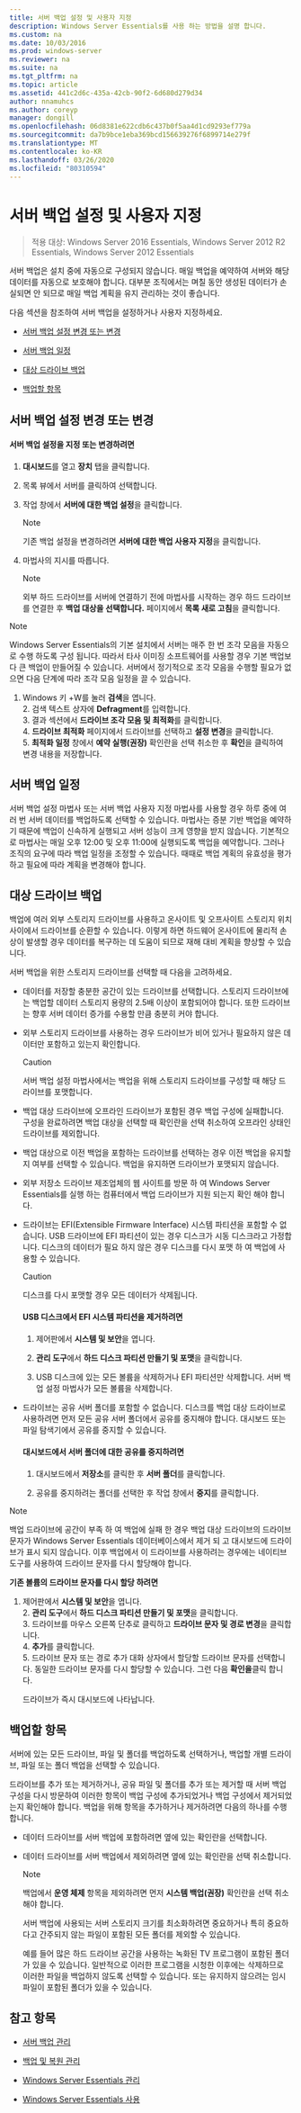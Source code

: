 ```yaml
---
title: 서버 백업 설정 및 사용자 지정
description: Windows Server Essentials를 사용 하는 방법을 설명 합니다.
ms.custom: na
ms.date: 10/03/2016
ms.prod: windows-server
ms.reviewer: na
ms.suite: na
ms.tgt_pltfrm: na
ms.topic: article
ms.assetid: 441c2d6c-435a-42cb-90f2-6d680d279d34
author: nnamuhcs
ms.author: coreyp
manager: dongill
ms.openlocfilehash: 06d8381e622cdb6c437b0f5aa4d1cd9293ef779a
ms.sourcegitcommit: da7b9bce1eba369bcd156639276f6899714e279f
ms.translationtype: MT
ms.contentlocale: ko-KR
ms.lasthandoff: 03/26/2020
ms.locfileid: "80310594"
---
```

# <a name="set-up-or-customize-server-backup"></a>서버 백업 설정 및 사용자 지정

>적용 대상: Windows Server 2016 Essentials, Windows Server 2012 R2 Essentials, Windows Server 2012 Essentials
  
 서버 백업은 설치 중에 자동으로 구성되지 않습니다. 매일 백업을 예약하여 서버와 해당 데이터를 자동으로 보호해야 합니다. 대부분 조직에서는 며칠 동안 생성된 데이터가 손실되면 안 되므로 매일 백업 계획을 유지 관리하는 것이 좋습니다.  
  
 다음 섹션을 참조하여 서버 백업을 설정하거나 사용자 지정하세요.  
  
-   [서버 백업 설정 변경 또는 변경](Set-up-or-customize-server-backup.md#BKMK_1)  
  
-   [서버 백업 일정](Set-up-or-customize-server-backup.md#BKMK_2)  
  
-   [대상 드라이브 백업](Set-up-or-customize-server-backup.md#BKMK_Target)  
  
-   [백업할 항목](Set-up-or-customize-server-backup.md#BKMK_4)  
  
##  <a name="set-up-or-change-server-backup-settings"></a><a name="BKMK_1"></a>서버 백업 설정 변경 또는 변경  
  
#### <a name="to-set-up-or-change-server-backup-settings"></a>서버 백업 설정을 지정 또는 변경하려면  
  
1.  **대시보드**를 열고 **장치** 탭을 클릭합니다.  
  
2.  목록 뷰에서 서버를 클릭하여 선택합니다.  
  
3.  작업 창에서 **서버에 대한 백업 설정**을 클릭합니다.  
  
    > [!NOTE]
    >  기존 백업 설정을 변경하려면 **서버에 대한 백업 사용자 지정**을 클릭합니다.  
  
4.  마법사의 지시를 따릅니다.  
  
    > [!NOTE]
    >  외부 하드 드라이브를 서버에 연결하기 전에 마법사를 시작하는 경우 하드 드라이브를 연결한 후 **백업 대상을 선택합니다.** 페이지에서 **목록 새로 고침**을 클릭합니다.  
  
> [!NOTE]
>  Windows Server Essentials의 기본 설치에서 서버는 매주 한 번 조각 모음을 자동으로 수행 하도록 구성 됩니다. 따라서 타사 이미징 소프트웨어를 사용할 경우 기본 백업보다 큰 백업이 만들어질 수 있습니다. 서버에서 정기적으로 조각 모음을 수행할 필요가 없으면 다음 단계에 따라 조각 모음 일정을 끌 수 있습니다.  
> 
> 1. Windows 키 +W를 눌러 **검색**을 엽니다.  
>    2. 검색 텍스트 상자에 **Defragment**를 입력합니다.  
>    3. 결과 섹션에서 **드라이브 조각 모음 및 최적화**를 클릭합니다.  
>    4. **드라이브 최적화** 페이지에서 드라이브를 선택하고 **설정 변경**을 클릭합니다.  
>    5. **최적화 일정** 창에서 **예약 실행(권장)** 확인란을 선택 취소한 후 **확인**을 클릭하여 변경 내용을 저장합니다.  
  
##  <a name="server-backup-schedule"></a><a name="BKMK_2"></a>서버 백업 일정  
 서버 백업 설정 마법사 또는 서버 백업 사용자 지정 마법사를 사용할 경우 하루 중에 여러 번 서버 데이터를 백업하도록 선택할 수 있습니다. 마법사는 증분 기반 백업을 예약하기 때문에 백업이 신속하게 실행되고 서버 성능이 크게 영향을 받지 않습니다. 기본적으로 마법사는 매일 오후 12:00 및 오후 11:00에 실행되도록 백업을 예약합니다. 그러나 조직의 요구에 따라 백업 일정을 조정할 수 있습니다. 때때로 백업 계획의 유효성을 평가하고 필요에 따라 계획을 변경해야 합니다.  
  
##  <a name="backup-target-drive"></a><a name="BKMK_Target"></a>대상 드라이브 백업  
 백업에 여러 외부 스토리지 드라이브를 사용하고 온사이트 및 오프사이트 스토리지 위치 사이에서 드라이브를 순환할 수 있습니다. 이렇게 하면 하드웨어 온사이트에 물리적 손상이 발생할 경우 데이터를 복구하는 데 도움이 되므로 재해 대비 계획을 향상할 수 있습니다.  
  
 서버 백업을 위한 스토리지 드라이브를 선택할 때 다음을 고려하세요.  
  
-   데이터를 저장할 충분한 공간이 있는 드라이브를 선택합니다. 스토리지 드라이브에는 백업할 데이터 스토리지 용량의 2.5배 이상이 포함되어야 합니다. 또한 드라이브는 향후 서버 데이터 증가를 수용할 만큼 충분히 커야 합니다.  
  
-   외부 스토리지 드라이브를 사용하는 경우 드라이브가 비어 있거나 필요하지 않은 데이터만 포함하고 있는지 확인합니다.  
  
    > [!CAUTION]
    >  서버 백업 설정 마법사에서는 백업을 위해 스토리지 드라이브를 구성할 때 해당 드라이브를 포맷합니다.  
  
-   백업 대상 드라이브에 오프라인 드라이브가 포함된 경우 백업 구성에 실패합니다. 구성을 완료하려면 백업 대상을 선택할 때 확인란을 선택 취소하여 오프라인 상태인 드라이브를 제외합니다.  
  
-   백업 대상으로 이전 백업을 포함하는 드라이브를 선택하는 경우 이전 백업을 유지할지 여부를 선택할 수 있습니다. 백업을 유지하면 드라이브가 포맷되지 않습니다.  
  
-   외부 저장소 드라이브 제조업체의 웹 사이트를 방문 하 여 Windows Server Essentials를 실행 하는 컴퓨터에서 백업 드라이브가 지원 되는지 확인 해야 합니다.  
  
-   드라이브는 EFI(Extensible Firmware Interface) 시스템 파티션을 포함할 수 없습니다. USB 드라이브에 EFI 파티션이 있는 경우 디스크가 시동 디스크라고 가정합니다. 디스크의 데이터가 필요 하지 않은 경우 디스크를 다시 포맷 하 여 백업에 사용할 수 있습니다.  
  
    > [!CAUTION]
    >  디스크를 다시 포맷할 경우 모든 데이터가 삭제됩니다.  
  
    #### <a name="to-remove-an-efi-system-partition-from-a-usb-disk"></a>USB 디스크에서 EFI 시스템 파티션을 제거하려면  
  
    1.  제어판에서 **시스템 및 보안**을 엽니다.  
  
    2.  **관리 도구**에서 **하드 디스크 파티션 만들기 및 포맷**을 클릭합니다.  
  
    3.  USB 디스크에 있는 모든 볼륨을 삭제하거나 EFI 파티션만 삭제합니다. 서버 백업 설정 마법사가 모든 볼륨을 삭제합니다.  
  
-   드라이브는 공유 서버 폴더를 포함할 수 없습니다. 디스크를 백업 대상 드라이브로 사용하려면 먼저 모든 공유 서버 폴더에서 공유를 중지해야 합니다. 대시보드 또는 파일 탐색기에서 공유를 중지할 수 있습니다.  
  
    #### <a name="to-stop-sharing-on-a-server-folder-from-the-dashboard"></a>대시보드에서 서버 폴더에 대한 공유를 중지하려면  
  
    1.  대시보드에서 **저장소**를 클릭한 후 **서버 폴더**를 클릭합니다.  
  
    2.  공유를 중지하려는 폴더를 선택한 후 작업 창에서 **중지**를 클릭합니다.  
  
> [!NOTE]
>  백업 드라이브에 공간이 부족 하 여 백업에 실패 한 경우 백업 대상 드라이브의 드라이브 문자가 Windows Server Essentials 데이터베이스에서 제거 되 고 대시보드에 드라이브가 표시 되지 않습니다. 이후 백업에서 이 드라이브를 사용하려는 경우에는 네이티브 도구를 사용하여 드라이브 문자를 다시 할당해야 합니다.  
> 
>  **기존 볼륨의 드라이브 문자를 다시 할당 하려면**  
> 
> 1. 제어판에서 **시스템 및 보안**을 엽니다.  
>    2. **관리 도구**에서 **하드 디스크 파티션 만들기 및 포맷**을 클릭합니다.  
>    3. 드라이브를 마우스 오른쪽 단추로 클릭하고 **드라이브 문자 및 경로 변경**을 클릭합니다.  
>    4. **추가**를 클릭합니다.  
>    5. 드라이브 문자 또는 경로 추가 대화 상자에서 할당할 드라이브 문자를 선택합니다. 동일한 드라이브 문자를 다시 할당할 수 있습니다. 그런 다음 **확인을**클릭 합니다.  
> 
>    드라이브가 즉시 대시보드에 나타납니다.  
  
##  <a name="items-to-be-backed-up"></a><a name="BKMK_4"></a>백업할 항목  
 서버에 있는 모든 드라이브, 파일 및 폴더를 백업하도록 선택하거나, 백업할 개별 드라이브, 파일 또는 폴더 백업을 선택할 수 있습니다.  
  
 드라이브를 추가 또는 제거하거나, 공유 파일 및 폴더를 추가 또는 제거할 때 서버 백업 구성을 다시 방문하여 이러한 항목이 백업 구성에 추가되었거나 백업 구성에서 제거되었는지 확인해야 합니다. 백업을 위해 항목을 추가하거나 제거하려면 다음의 하나를 수행합니다.  
  
- 데이터 드라이브를 서버 백업에 포함하려면 옆에 있는 확인란을 선택합니다.  
  
- 데이터 드라이브를 서버 백업에서 제외하려면 옆에 있는 확인란을 선택 취소합니다.  
  
  > [!NOTE]
  >  백업에서 **운영 체제** 항목을 제외하려면 먼저 **시스템 백업(권장)** 확인란을 선택 취소해야 합니다.  
  
  서버 백업에 사용되는 서버 스토리지 크기를 최소화하려면 중요하거나 특히 중요하다고 간주되지 않는 파일이 포함된 모든 폴더를 제외할 수 있습니다.  
  
  예를 들어 많은 하드 드라이브 공간을 사용하는 녹화된 TV 프로그램이 포함된 폴더가 있을 수 있습니다. 일반적으로 이러한 프로그램을 시청한 이후에는 삭제하므로 이러한 파일을 백업하지 않도록 선택할 수 있습니다. 또는 유지하지 않으려는 임시 파일이 포함된 폴더가 있을 수 있습니다.  
  
## <a name="see-also"></a>참고 항목  
  
-   [서버 백업 관리](Manage-Server-Backup-in-Windows-Server-Essentials.md)  
  
-   [백업 및 복원 관리](Manage-Backup-and-Restore-in-Windows-Server-Essentials.md)  
  
-   [Windows Server Essentials 관리](Manage-Windows-Server-Essentials.md)  
  
-   [Windows Server Essentials 사용](../use/Use-Windows-Server-Essentials.md)
